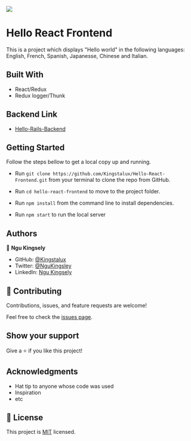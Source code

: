 ![](https://img.shields.io/badge/Microverse-blueviolet)

# Hello React Frontend
This is a project which displays "Hello world" in the following languages: English, French, Spanish, Japanesse, Chinese and Italian.


## Built With

  - React/Redux
  - Redux logger/Thunk

## Backend Link 

- [Hello-Rails-Backend](https://github.com/Kingstalux/Hello-Rails-Backend)



## Getting Started

Follow the steps bellow to get a local copy up and running.

- Run `git clone https://github.com/Kingstalux/Hello-React-Frontend.git` from your terminal to clone the repo from GitHub.

- Run `cd hello-react-frontend` to move to the project folder.

-  Run `npm install` from the command line to install dependencies.

-  Run `npm start` to run the local server





## Authors

👤 **Ngu Kingsely**

- GitHub: [@Kingstalux](https://github.com/Kingstalux)
- Twitter: [@NguKingsley](https://twitter.com/NguKingsley)
- LinkedIn: [Ngu Kingsely](https://www.linkedin.com/in/ngu-kingsely-junior-cho-974b60136/)


## 🤝 Contributing

Contributions, issues, and feature requests are welcome!

Feel free to check the [issues page](../../issues/).

## Show your support

Give a ⭐️ if you like this project!

## Acknowledgments

- Hat tip to anyone whose code was used
- Inspiration
- etc

## 📝 License

This project is [MIT](./MIT.md) licensed.
